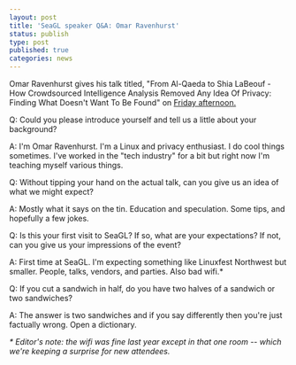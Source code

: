 ```yaml
---
layout: post
title: 'SeaGL speaker Q&A: Omar Ravenhurst'
status: publish
type: post
published: true
categories: news
---
```


Omar Ravenhurst gives his talk titled, "From Al-Qaeda to Shia LaBeouf - How Crowdsourced Intelligence Analysis Removed Any Idea Of Privacy: Finding What Doesn't Want To Be Found" on [Friday afternoon.](https://osem.seagl.org/conferences/seagl2017/program/proposals/339)

Q: Could you please introduce yourself and tell us a little about your background?

A: I'm Omar Ravenhurst. I'm a Linux and privacy enthusiast. I do cool things sometimes. I've worked in the "tech industry" for a bit but right now I'm teaching myself various things.

Q: Without tipping your hand on the actual talk, can you give us an idea of what we might expect?

A: Mostly what it says on the tin. Education and speculation. Some tips, and hopefully a few jokes.

Q: Is this your first visit to SeaGL? If so, what are your expectations? If not, can you give us your impressions of the event?

A: First time at SeaGL. I'm expecting something like Linuxfest Northwest but smaller. People, talks, vendors, and parties. Also bad wifi.*

Q:  If you cut a sandwich in half, do you have two halves of a sandwich or two sandwiches? 

A: The answer is two sandwiches and if you say differently then you're just factually wrong. Open a dictionary.


<i>* Editor's note: the wifi was fine last year except in that one room -- which we're keeping a surprise for new attendees.</i>

